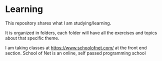 # Learning

This repository shares what I am studying/learning.

It is organized in folders, each folder will have all the exercises and topics about that specific theme.

I am taking classes at https://www.schoolofnet.com/ at the front end section. School of Net is an online, self passed programming school
